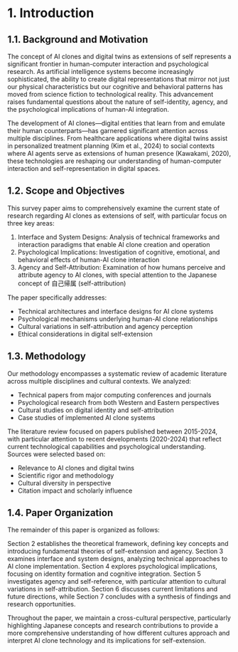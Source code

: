 # 1. Introduction

## 1.1. Background and Motivation

The concept of AI clones and digital twins as extensions of self represents a significant frontier in human-computer interaction and psychological research. As artificial intelligence systems become increasingly sophisticated, the ability to create digital representations that mirror not just our physical characteristics but our cognitive and behavioral patterns has moved from science fiction to technological reality. This advancement raises fundamental questions about the nature of self-identity, agency, and the psychological implications of human-AI integration.

The development of AI clones—digital entities that learn from and emulate their human counterparts—has garnered significant attention across multiple disciplines. From healthcare applications where digital twins assist in personalized treatment planning (Kim et al., 2024) to social contexts where AI agents serve as extensions of human presence (Kawakami, 2020), these technologies are reshaping our understanding of human-computer interaction and self-representation in digital spaces.

## 1.2. Scope and Objectives

This survey paper aims to comprehensively examine the current state of research regarding AI clones as extensions of self, with particular focus on three key areas:

1. Interface and System Designs: Analysis of technical frameworks and interaction paradigms that enable AI clone creation and operation
2. Psychological Implications: Investigation of cognitive, emotional, and behavioral effects of human-AI clone interaction
3. Agency and Self-Attribution: Examination of how humans perceive and attribute agency to AI clones, with special attention to the Japanese concept of 自己帰属 (self-attribution)

The paper specifically addresses:
- Technical architectures and interface designs for AI clone systems
- Psychological mechanisms underlying human-AI clone relationships
- Cultural variations in self-attribution and agency perception
- Ethical considerations in digital self-extension

## 1.3. Methodology

Our methodology encompasses a systematic review of academic literature across multiple disciplines and cultural contexts. We analyzed:
- Technical papers from major computing conferences and journals
- Psychological research from both Western and Eastern perspectives
- Cultural studies on digital identity and self-attribution
- Case studies of implemented AI clone systems

The literature review focused on papers published between 2015-2024, with particular attention to recent developments (2020-2024) that reflect current technological capabilities and psychological understanding. Sources were selected based on:
- Relevance to AI clones and digital twins
- Scientific rigor and methodology
- Cultural diversity in perspective
- Citation impact and scholarly influence

## 1.4. Paper Organization

The remainder of this paper is organized as follows:

Section 2 establishes the theoretical framework, defining key concepts and introducing fundamental theories of self-extension and agency. Section 3 examines interface and system designs, analyzing technical approaches to AI clone implementation. Section 4 explores psychological implications, focusing on identity formation and cognitive integration. Section 5 investigates agency and self-reference, with particular attention to cultural variations in self-attribution. Section 6 discusses current limitations and future directions, while Section 7 concludes with a synthesis of findings and research opportunities.

Throughout the paper, we maintain a cross-cultural perspective, particularly highlighting Japanese concepts and research contributions to provide a more comprehensive understanding of how different cultures approach and interpret AI clone technology and its implications for self-extension.
